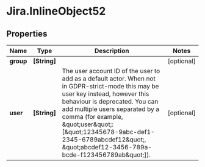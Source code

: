# Jira.InlineObject52

## Properties

Name | Type | Description | Notes
------------ | ------------- | ------------- | -------------
**group** | **[String]** |  | [optional] 
**user** | **[String]** | The user account ID of the user to add as a default actor. When not in GDPR-strict-mode this may be user key instead, however this behaviour is deprecated. You can add multiple users separated by a comma (for example, \&quot;user\&quot;:[\&quot;12345678-9abc-def1-2345-6789abcdef12\&quot;, \&quot;abcdef12-3456-789a-bcde-f123456789ab\&quot;]). | [optional] 


